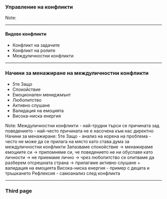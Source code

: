### <!-- .element: class="main-title" --> Управление на конфликти 

Note: 



----

#### Видове конфликти

* <!-- .element: class="fragment" --> Конфликт на задачите
* <!-- .element: class="fragment" --> Конфликт на ролите
* <!-- .element: class="fragment" --> Междуличностни конфликти



---

### Начини за менажиране на междуличностни конфликти

  * 5те Защо
  * Спокойствие
  * Емоционален мениджмънт
  * Любопитство
  * Активно слушане
  * Валидация на емоцията
  * Висока-ниска енергия

Note:
Междуличностни конфликти - най-трудни
търси се причината зад поведението - най-често причината не е насочена към нас директно
Начини за менажиране: 5те Защо - анализ на корена на проблема - често не може да се прилага на място като става дума за междуличностни конфликти
Запазваме спокойствие -> менажираме емоциите си -> припомняме си, че поведението не ни обуславя като личности -> не приемаме лично -> чрез любопитство се опитваме да разберем отсрешната страна -> прилагаме активно слушане + валидация на емоцията
Висока-ниска енергия - пример с децата и тръшкането
Рефлексия - самоанализ след конфликта

---

### Third page

